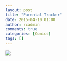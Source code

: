 ```yaml
---
layout: post
title: "Parental Tracker"
date: 2015-04-10 01:00
author: rcadmin
comments: true
categories: [Comics]
tags: []
---
```

<a href="../comics/2015/04/10/parental-tracker"><img src="http://dl.bitsmack.com/comics/20150410.jpg"/></a>
